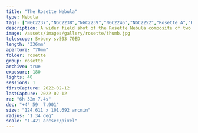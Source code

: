 ```yaml
---
title: "The Rosette Nebula"
type: Nebula
tags: ["NGC2237","NGC2238","NGC2239","NGC2246","NGC2252","Rosette A","Rosette B","Rosette Nebula","The star 12Mon"]
description: A wider field shot of the Rosette Nebula composite of two nights at two and three-minute exposures.
image: /assets/images/gallery/rosette/thumb.jpg
telescope: Svbony sv503 70ED
length: "336mm"
aperture: "70mm"
folder: rosette
group: rosette
archive: true
exposure: 180
lights: 40
sessions: 1
firstCapture: 2022-02-12 
lastCapture: 2022-02-12
ra: "6h 32m 7.4s"
dec: "+4° 59' 7.901"
size: "124.611 x 101.692 arcmin"
radius: "1.34 deg"
scale: "1.421 arcsec/pixel"
---
```

